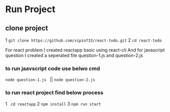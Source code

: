 # Run Project
## clone project

1 ```git clone https://github.com/vipin733/react-todo.git```
2 ```cd react-todo```


For react problem I created reactapp basic using react-cli
And for javascript question I created a seperated file question-1.js and question-2.js

### to run jaavscript code use belwo cmd
```node question-1.js ``` || ```node question-2.js ```

### to run react project find below process

1 ``` cd reactapp```
2 ```npm install```
3 ```npm run start```
